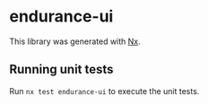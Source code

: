 # endurance-ui

This library was generated with [Nx](https://nx.dev).

## Running unit tests

Run `nx test endurance-ui` to execute the unit tests.
